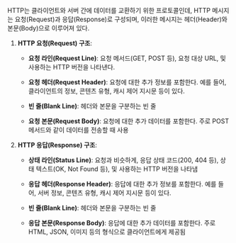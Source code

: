 HTTP는 클라이언트와 서버 간에 데이터를 교환하기 위한 프로토콜인데, HTTP 메시지는 요청(Request)과 응답(Response)로 구성되며, 이러한 메시지는 헤더(Header)와 본문(Body)으로 이루어져 있다.

1. **HTTP 요청(Request) 구조**:
	
    - **요청 라인(Request Line)**: 요청 메서드(GET, POST 등), 요청 대상 URL, 및 사용하는 HTTP 버전을 나타낸다.
    
    - **요청 헤더(Request Header)**: 요청에 대한 추가 정보를 포함한다. 예를 들어, 클라이언트의 정보, 콘텐츠 유형, 캐시 제어 지시문 등이 있다.
    
    - **빈 줄(Blank Line)**: 헤더와 본문을 구분하는 빈 줄
    
    - **요청 본문(Request Body)**: 요청에 대한 추가 데이터를 포함한다. 주로 POST 메서드와 같이 데이터를 전송할 때 사용

2. **HTTP 응답(Response) 구조**:
	
    - **상태 라인(Status Line)**: 요청과 비슷하게, 응답 상태 코드(200, 404 등), 상태 텍스트(OK, Not Found 등), 및 사용하는 HTTP 버전을 나타냄
    
    - **응답 헤더(Response Header)**: 응답에 대한 추가 정보를 포함한다. 예를 들어, 서버 정보, 콘텐츠 유형, 캐시 제어 지시문 등이 있다.
    
    - **빈 줄(Blank Line)**: 헤더와 본문을 구분하는 빈 줄
    
    - **응답 본문(Response Body)**: 응답에 대한 추가 데이터를 포함한다. 주로 HTML, JSON, 이미지 등의 형식으로 클라이언트에게 제공됨